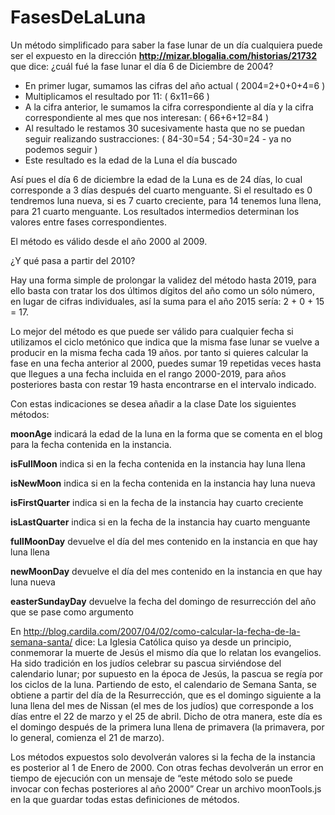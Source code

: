 # FasesDeLaLuna

Un método simplificado para saber la fase lunar de un día cualquiera puede ser el expuesto en la
dirección **http://mizar.blogalia.com/historias/21732** que dice:
¿cuál fué la fase lunar el día 6 de Diciembre de 2004?

* En primer lugar, sumamos las cifras del año actual ( 2004=2+0+0+4=6 )
* Multiplicamos el resultado por 11: ( 6x11=66 )
* A la cifra anterior, le sumamos la cifra correspondiente al día y la cifra correspondiente al mes que nos interesan: ( 66+6+12=84 )
* Al resultado le restamos 30 sucesivamente hasta que no se puedan seguir realizando sustracciones: ( 84-30=54 ; 54-30=24 - ya no podemos seguir )
* Este resultado es la edad de la Luna el día buscado
  
Así pues el día 6 de diciembre la edad de la Luna es de 24 días, lo cual corresponde a 3 días después del
cuarto menguante. Si el resultado es 0 tendremos luna nueva, si es 7 cuarto creciente, para 14 tenemos
luna llena, para 21 cuarto menguante. Los resultados intermedios determinan los valores entre fases
correspondientes.

El método es válido desde el año 2000 al 2009.

¿Y qué pasa a partir del 2010?

Hay una forma simple de prolongar la validez del método hasta 2019, para ello basta con tratar los dos
últimos dígitos del año como un sólo número, en lugar de cifras individuales, así la suma para el año
2015 sería: 2 + 0 + 15 = 17.

Lo mejor del método es que puede ser válido para cualquier fecha si utilizamos el ciclo metónico que
indica que la misma fase lunar se vuelve a producir en la misma fecha cada 19 años. por tanto si
quieres calcular la fase en una fecha anterior al 2000, puedes sumar 19 repetidas veces hasta que
llegues a una fecha incluida en el rango 2000-2019, para años posteriores basta con restar 19 hasta
encontrarse en el intervalo indicado.


Con estas indicaciones se desea añadir a la clase Date los siguientes métodos:

**moonAge**     indicará la edad de la luna en la forma que se comenta en el blog para la
            fecha contenida en la instancia.
            
**isFullMoon**  indica si en la fecha contenida en la instancia hay luna llena

**isNewMoon** indica si en la fecha contenida en la instancia hay luna nueva

**isFirstQuarter**  indica si en la fecha de la instancia hay cuarto creciente 

**isLastQuarter** indica si en la fecha de la instancia hay cuarto menguante

**fullMoonDay** devuelve el día del mes contenido en la instancia en que hay luna llena

**newMoonDay**  devuelve el día del mes contenido en la instancia en que hay luna nueva

**easterSundayDay** devuelve la fecha del domingo de resurrección del año que se pase como
argumento


En http://blog.cardila.com/2007/04/02/como-calcular-la-fecha-de-la-semana-santa/ dice:
La Iglesia Católica quiso ya desde un principio, conmemorar la muerte de Jesús el mismo día que lo
relatan los evangelios. Ha sido tradición en los judíos celebrar su pascua sirviéndose del calendario
lunar; por supuesto en la época de Jesús, la pascua se regía por los ciclos de la luna. Partiendo de esto,
el calendario de Semana Santa, se obtiene a partir del día de la Resurrección, que es el domingo
siguiente a la luna llena del mes de Nissan (el mes de los judíos) que corresponde a los días entre el 22
de marzo y el 25 de abril. Dicho de otra manera, este día es el domingo después de la primera luna
llena de primavera (la primavera, por lo general, comienza el 21 de marzo).


Los métodos expuestos solo devolverán valores si la fecha de la instancia es posterior al 1 de Enero de
2000. Con otras fechas devolverán un error en tiempo de ejecución con un mensaje de “este método
solo se puede invocar con fechas posteriores al año 2000”
Crear un archivo moonTools.js en la que guardar todas estas definiciones de métodos.
